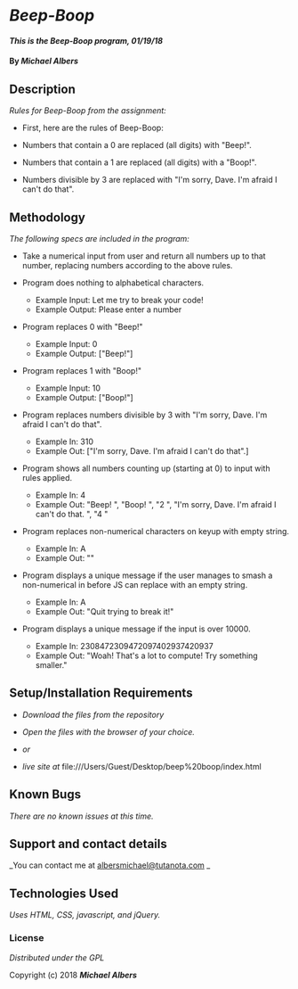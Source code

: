 # _Beep-Boop_

#### _This is the Beep-Boop program, 01/19/18_

#### By _**Michael Albers**_

## Description

_Rules for Beep-Boop from the assignment:_

* First, here are the rules of Beep-Boop:

* Numbers that contain a 0 are replaced (all digits) with "Beep!".

* Numbers that contain a 1 are replaced (all digits) with a "Boop!".

* Numbers divisible by 3 are replaced with "I'm sorry, Dave. I'm afraid I can't do that".

## Methodology

_The following specs are included in the program:_

* Take a numerical input from user and return all numbers up to that number, replacing numbers according to the above rules.

* Program does nothing to alphabetical characters.
  - Example Input: Let me try to break your code!
  - Example Output: Please enter a number

* Program replaces 0 with "Beep!"
  - Example Input: 0
  - Example Output: ["Beep!"]

* Program replaces 1 with "Boop!"
  - Example Input: 10
  - Example Output: ["Boop!"]

* Program replaces numbers divisible by 3 with "I'm sorry, Dave. I'm afraid I can't do that".
  - Example In: 310
  - Example Out: ["I'm sorry, Dave. I'm afraid I can't do that".]

* Program shows all numbers counting up (starting at 0) to input with rules applied.
  - Example In: 4
  - Example Out: "Beep! ", "Boop! ", "2 ", "I'm sorry, Dave. I'm afraid I can't do that. ", "4 "

* Program replaces non-numerical characters on keyup with empty string.
  - Example In: A
  - Example Out: ""

* Program displays a unique message if the user manages to smash a non-numerical in before JS can replace with an empty string.
  - Example In: A
  - Example Out: "Quit trying to break it!"

* Program displays a unique message if the input is over 10000.
  - Example In: 2308472309472097402937420937
  - Example Out: "Woah! That's a lot to compute! Try something smaller."

## Setup/Installation Requirements

* _Download the files from the repository_
* _Open the files with the browser of your choice._

* _or_

* _live site at_ file:///Users/Guest/Desktop/beep%20boop/index.html

## Known Bugs

_There are no known issues at this time._

## Support and contact details

_You can contact me at albersmichael@tutanota.com _

## Technologies Used

_Uses HTML, CSS, javascript, and jQuery._

### License

*Distributed under the GPL*

Copyright (c) 2018 **_Michael Albers_**
